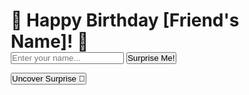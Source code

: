 <!DOCTYPE html>
<html lang="en">
<head>
    <meta charset="UTF-8">
    <meta name="viewport" content="width=device-width, initial-scale=1.0">
    <title>Birthday Surprise</title>
    <link href="https://fonts.googleapis.com/css2?family=Poppins:wght@300;400;600&display=swap" rel="stylesheet">
    <link rel="stylesheet" href="styles.css">
  <style>
    /* Basic Reset */
* {
    margin: 0;
    padding: 0;
    box-sizing: border-box;
}

body {
    font-family: 'Poppins', sans-serif;
    background: linear-gradient(to top right, #FF5733, #FF3A1D);
    display: flex;
    justify-content: center;
    align-items: center;
    height: 100vh;
    overflow: hidden;
    color: #fff;
    text-align: center;
}

.container {
    display: flex;
    justify-content: center;
    align-items: center;
    width: 100%;
}

.card {
    background-color: rgba(255, 255, 255, 0.1);
    padding: 40px;
    border-radius: 20px;
    box-shadow: 0 4px 20px rgba(0, 0, 0, 0.3);
    max-width: 400px;
    width: 100%;
    backdrop-filter: blur(8px);
    transition: transform 0.3s ease;
}

.card:hover {
    transform: scale(1.05);
}

.title {
    font-size: 24px;
    font-weight: 600;
    margin-bottom: 20px;
}

.input {
    padding: 12px 18px;
    margin: 12px 0;
    font-size: 16px;
    border: 1px solid #FFD700;
    border-radius: 8px;
    width: 100%;
    color: #fff;
    background: transparent;
}

.secret-btn {
    margin-top: 20px;
    padding: 12px 20px;
    background-color: #FFD700;
    border: none;
    border-radius: 8px;
    font-size: 16px;
    cursor: pointer;
    opacity: 0.7;
}

.secret-btn:hover {
    opacity: 1;
    background-color: #FF5733;
}

.video-container {
    display: none;
    margin-top: 30px;
    padding: 20px;
    background-color: rgba(255, 255, 255, 0.1);
    border-radius: 10px;
    box-shadow: 0 4px 10px rgba(0, 0, 0, 0.2);
}

.message {
    margin-top: 20px;
    font-size: 22px;
    font-weight: 500;
    opacity: 0;
    transition: opacity 0.5s ease-in-out;
}
  </style>
</head>
<body>
    <div class="container">
        <div class="card">
            <h1 class="title">🎉 Happy Birthday [Friend's Name]! 🎂</h1>
            <input type="text" id="name" class="input" placeholder="Enter your name...">
            <button onclick="generateMessage()" class="btn">Surprise Me!</button>
            <p id="birthdayMessage" class="message"></p>
            <button id="secretButton" class="secret-btn" onclick="showSpecialGift()">Uncover Surprise 🎁</button>
        </div>
        <div id="videoContainer" class="video-container"></div>
    </div>
    <script>
      function generateMessage() {
    const name = document.getElementById('name').value;
    const birthdayMessage = document.getElementById('birthdayMessage');

    if (name === '') {
        birthdayMessage.textContent = 'Please enter your name!';
        birthdayMessage.style.opacity = '1';
        return;
    }

    const messages = [
        `Happy Birthday, ${name}! 🎉🎂`,
        `May your day be filled with joy, ${name}! 🎁`,
        `Wishing you a fabulous year ahead, ${name}! 🥳`,
        `Cheers to another awesome year, ${name}! 🎉`
    ];

    const randomMessage = messages[Math.floor(Math.random() * messages.length)];
    birthdayMessage.textContent = randomMessage;
    birthdayMessage.style.opacity = '1';
}

// Show Special Gift (Hidden Video)
function showSpecialGift() {
    const videoContainer = document.getElementById('videoContainer');
    const video = document.createElement('video');
    video.src = 'your-video-link.mp4'; // Replace with your custom birthday video link
    video.controls = true;
    video.autoplay = true;
    video.classList.add('video');
    videoContainer.appendChild(video);
    videoContainer.style.display = 'block'; // Show the video container
    document.getElementById('secretButton').style.display = 'none'; // Hide the secret button after revealing
}
    </script>
</body>
</html>
